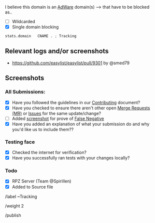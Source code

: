 I believe this domain is an [AdWare](https://mypdns.org/MypDNS/support/-/wikis/Adware) domain(s) --> that have to be blocked as..

- [ ] Wildcarded
- [x] Single domain blocking

```python
stats.domain   CNAME . ; Tracking
```

## Relevant logs and/or screenshots
- https://github.com/easylist/easylist/pull/9301 by @smed79

## Screenshots


### All Submissions:
- [X] Have you followed the guidelines in our [Contributing](CONTRIBUTING.md)
	  document?
- [x] Have you checked to ensure there aren't other open
      [Merge Requests (MR)](../merge_requests) or [Issues](../issues) for the
      same update/change?
- [ ] Added [screenshot](https://mypdns.org/MypDNS/support/-/wikis/Screenshot)
	  for prove of [False Negative](https://mypdns.org/MypDNS/support/-/wikis/False-Negative)
- [X] Have you added an explanation of what your submission do and why you'd
	  like us to include them??

### Testing face
- [X] Checked the internet for verification?
- [X] Have you successfully ran tests with your changes locally?

### Todo
- [X] RPZ Server (Team @Spirillen)
- [X] Added to Source file

/label ~Tracking

/weight 2

/publish

<!-- template link https://mypdns.org/my-privacy-dns/matrix/-/issues/new?issuable_template=-aa -->
